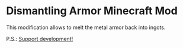 # Dismantling Armor Minecraft Mod

This modification allows to melt the metal armor back into ingots.

P.S.: [Support development!](https://www.paypal.com/cgi-bin/webscr?cmd=_donations&business=84SH5WMATQJSL&lc=US&item_name=svgorbunov&item_number=dismantling%2darmor&currency_code=USD&bn=PP%2dDonationsBF%3abtn_donate_LG%2egif%3aNonHosted)
